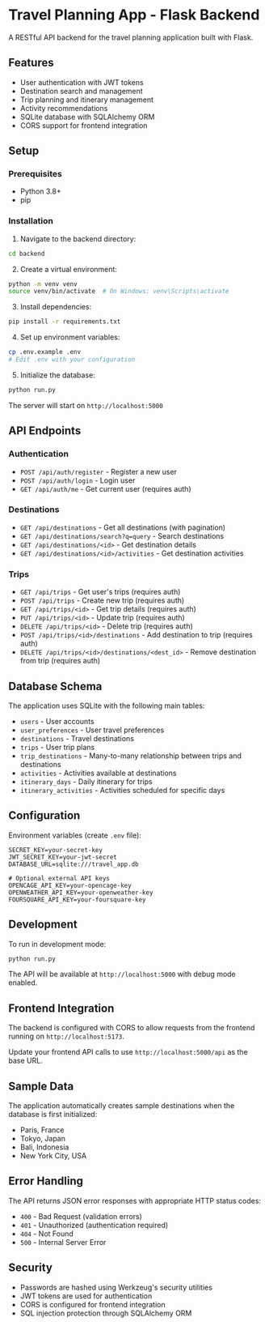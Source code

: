 # Travel Planning App - Flask Backend

A RESTful API backend for the travel planning application built with Flask.

## Features

- User authentication with JWT tokens
- Destination search and management
- Trip planning and itinerary management
- Activity recommendations
- SQLite database with SQLAlchemy ORM
- CORS support for frontend integration

## Setup

### Prerequisites

- Python 3.8+
- pip

### Installation

1. Navigate to the backend directory:
```bash
cd backend
```

2. Create a virtual environment:
```bash
python -m venv venv
source venv/bin/activate  # On Windows: venv\Scripts\activate
```

3. Install dependencies:
```bash
pip install -r requirements.txt
```

4. Set up environment variables:
```bash
cp .env.example .env
# Edit .env with your configuration
```

5. Initialize the database:
```bash
python run.py
```

The server will start on `http://localhost:5000`

## API Endpoints

### Authentication

- `POST /api/auth/register` - Register a new user
- `POST /api/auth/login` - Login user
- `GET /api/auth/me` - Get current user (requires auth)

### Destinations

- `GET /api/destinations` - Get all destinations (with pagination)
- `GET /api/destinations/search?q=query` - Search destinations
- `GET /api/destinations/<id>` - Get destination details
- `GET /api/destinations/<id>/activities` - Get destination activities

### Trips

- `GET /api/trips` - Get user's trips (requires auth)
- `POST /api/trips` - Create new trip (requires auth)
- `GET /api/trips/<id>` - Get trip details (requires auth)
- `PUT /api/trips/<id>` - Update trip (requires auth)
- `DELETE /api/trips/<id>` - Delete trip (requires auth)
- `POST /api/trips/<id>/destinations` - Add destination to trip (requires auth)
- `DELETE /api/trips/<id>/destinations/<dest_id>` - Remove destination from trip (requires auth)

## Database Schema

The application uses SQLite with the following main tables:

- `users` - User accounts
- `user_preferences` - User travel preferences
- `destinations` - Travel destinations
- `trips` - User trip plans
- `trip_destinations` - Many-to-many relationship between trips and destinations
- `activities` - Activities available at destinations
- `itinerary_days` - Daily itinerary for trips
- `itinerary_activities` - Activities scheduled for specific days

## Configuration

Environment variables (create `.env` file):

```
SECRET_KEY=your-secret-key
JWT_SECRET_KEY=your-jwt-secret
DATABASE_URL=sqlite:///travel_app.db

# Optional external API keys
OPENCAGE_API_KEY=your-opencage-key
OPENWEATHER_API_KEY=your-openweather-key
FOURSQUARE_API_KEY=your-foursquare-key
```

## Development

To run in development mode:

```bash
python run.py
```

The API will be available at `http://localhost:5000` with debug mode enabled.

## Frontend Integration

The backend is configured with CORS to allow requests from the frontend running on `http://localhost:5173`.

Update your frontend API calls to use `http://localhost:5000/api` as the base URL.

## Sample Data

The application automatically creates sample destinations when the database is first initialized:

- Paris, France
- Tokyo, Japan
- Bali, Indonesia
- New York City, USA

## Error Handling

The API returns JSON error responses with appropriate HTTP status codes:

- `400` - Bad Request (validation errors)
- `401` - Unauthorized (authentication required)
- `404` - Not Found
- `500` - Internal Server Error

## Security

- Passwords are hashed using Werkzeug's security utilities
- JWT tokens are used for authentication
- CORS is configured for frontend integration
- SQL injection protection through SQLAlchemy ORM